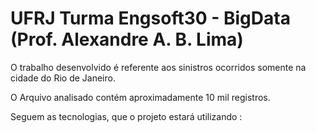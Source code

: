 # UFRJ Turma Engsoft30 - BigData (Prof. Alexandre A. B. Lima)
O trabalho desenvolvido é referente aos sinistros ocorridos somente na cidade do Rio de Janeiro.

O Arquivo analisado contém aproximadamente 10 mil registros.

Seguem as tecnologias, que o projeto estará utilizando :

